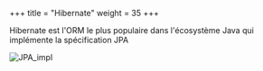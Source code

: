 +++
title = "Hibernate"
weight = 35
+++

Hibernate est l'ORM le plus populaire dans l'écosystème Java qui implémente la spécification JPA

![JPA_impl](JPA_impl.png)